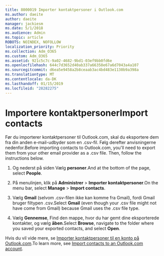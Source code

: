 ```yaml
---
title: 8000019 Importer kontaktpersoner i Outlook.com
ms.author: daeite
author: daeite
manager: jackiesm
ms.date: 5/1/2018
ms.audience: Admin
ms.topic: article
ROBOTS: NOINDEX, NOFOLLOW
localization_priority: Priority
ms.collection: Adm_O365
ms.custom: Adm_O365
ms.assetid: 921c5c7c-9a02-4682-9bd1-03ef9bb0fd6e
ms.openlocfilehash: 644c7d3652d40ab337a66358e67a6d7043a4a107
ms.sourcegitcommit: d6ea5e9458a2b8ceaab3ac4bd483e1130b9a398a
ms.translationtype: MT
ms.contentlocale: da-DK
ms.lasthandoff: 01/15/2019
ms.locfileid: "28282275"
---
```

# <a name="import-contacts"></a><span data-ttu-id="b2548-102">Importere kontaktpersoner</span><span class="sxs-lookup"><span data-stu-id="b2548-102">Import contacts</span></span>

<span data-ttu-id="b2548-p101">Før du importerer kontaktpersoner til Outlook.com, skal du eksportere dem fra din anden e-mail-udbyder som en .csv-fil. Følg derefter anvisningerne nedenfor.</span><span class="sxs-lookup"><span data-stu-id="b2548-p101">Before importing contacts to Outlook.com, you'll need to export them from your other email provider as a .csv file. Then, follow the instructions below.</span></span>
  
1. <span data-ttu-id="b2548-105">Og nederst på siden Vælg **personer**.</span><span class="sxs-lookup"><span data-stu-id="b2548-105">And at the bottom of the page, select **People**.</span></span> 
    
2. <span data-ttu-id="b2548-106">På menulinjen, klik på **Administrer** \> **Importer kontaktpersoner**.</span><span class="sxs-lookup"><span data-stu-id="b2548-106">On the menu bar, select **Manage** \> **Import contacts**.</span></span> 
    
3. <span data-ttu-id="b2548-107">Vælg **Gmail** (selvom .csv-filen ikke kan komme fra Gmail), fordi Gmail bruger filtypen .csv.</span><span class="sxs-lookup"><span data-stu-id="b2548-107">Select **Gmail** (even though your .csv file might not have come from Gmail) because Gmail uses the .csv file type.</span></span> 
    
4. <span data-ttu-id="b2548-108">Vælg **Gennemse**, Find den mappe, hvor du har gemt dine eksporterede kontakter, og vælg **åben**.</span><span class="sxs-lookup"><span data-stu-id="b2548-108">Select **Browse**, navigate to the folder where you saved your exported contacts, and select **Open**.</span></span> 
    
<span data-ttu-id="b2548-109">Hvis du vil vide mere, se [Importer kontaktpersoner til en konto på Outlook.com](https://go.microsoft.com/fwlink/p/?linkid=873136).</span><span class="sxs-lookup"><span data-stu-id="b2548-109">To learn more, see [Import contacts to an Outlook.com account](https://go.microsoft.com/fwlink/p/?linkid=873136).</span></span>
  

